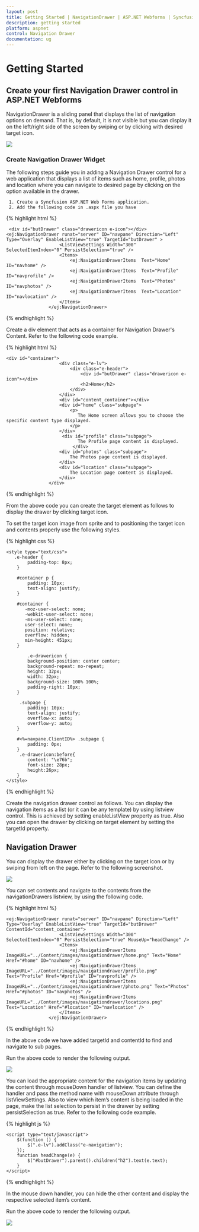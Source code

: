 ```yaml
---
layout: post
title: Getting Started | NavigationDrawer | ASP.NET Webforms | Syncfusion
description: getting started
platform: aspnet
control: Navigation Drawer
documentation: ug
---
```


# Getting Started

## Create your first Navigation Drawer control in ASP.NET Webforms

NavigationDrawer is a sliding panel that displays the list of navigation options on demand. That is, by default, it is not visible but you can display it on the left/right side of the screen by swiping or by clicking with desired target icon.                       

![](Getting-Started_images/img1.png) 



### Create Navigation Drawer Widget

The following steps guide you in adding a Navigation Drawer control for a web application that displays a list of items such as home, profile, photos and location where you can navigate to desired page by clicking on the option available in the drawer. 

     1. Create a Syncfusion ASP.NET Web Forms application.
     2. Add the following code in .aspx file you have

{% highlight html %}

     <div id="butDrawer" class="drawericon e-icon"></div>
    <ej:NavigationDrawer runat="server" ID="navpane" Direction="Left" Type="Overlay" EnableListView="true" TargetId="butDrawer" >
                        <ListViewSettings Width="300" SelectedItemIndex="0" PersistSelection="true" />
                        <Items>
                            <ej:NavigationDrawerItems  Text="Home"  ID="navhome" />
                            <ej:NavigationDrawerItems  Text="Profile"  ID="navprofile" />
                            <ej:NavigationDrawerItems  Text="Photos"  ID="navphotos" />
                            <ej:NavigationDrawerItems  Text="Location"  ID="navlocation" />
                        </Items>
                    </ej:NavigationDrawer>

{% endhighlight %}



Create a div element that acts as a container for Navigation Drawer's Content. Refer to the following code example.

{% highlight html %}

    <div id="container">
                        <div class="e-lv">
                            <div class="e-header">
                                <div id="butDrawer" class="drawericon e-icon"></div>
                                <h2>Home</h2>
                            </div>
                        </div>
                        <div id="content_container"></div>
                        <div id="home" class="subpage">
                            <p>
                               The Home screen allows you to choose the specific content type displayed.
                            </p>
                        </div>
                         <div id="profile" class="subpage">
                               The Profile page content is displayed.
                             </div>
                        <div id="photos" class="subpage">
                            The Photos page content is displayed.
                        </div>
                        <div id="location" class="subpage">
                            The Location page content is displayed.
                        </div>
                    </div>

{% endhighlight %}



From the above code you can create the target element as follows to display the drawer by clicking target icon.


To set the target icon image from sprite and to positioning the target icon and contents properly use the following styles.

{% highlight css %}

    <style type="text/css">
       .e-header {
            padding-top: 8px;
        }

        #container p {
            padding: 10px;
            text-align: justify;
        }

        #container {
           -moz-user-select: none;
           -webkit-user-select: none;
           -ms-user-select: none;
           user-select: none;
           position: relative;
           overflow: hidden;
           min-height: 451px;
        }

            .e-drawericon {
            background-position: center center;
            background-repeat: no-repeat;
            height: 32px;
            width: 32px;
            background-size: 100% 100%;
            padding-right: 10px;
        }

         .subpage {
            padding: 10px;
            text-align: justify;
            overflow-x: auto;
            overflow-y: auto;
        }

        #<%=navpane.ClientID%> .subpage {
            padding: 0px;
        }
         .e-drawericon:before{
			content: "\e76b";
            font-size: 28px;
            height:26px;
		}
    </style>


{% endhighlight %}



Create the navigation drawer control as follows. You can display the navigation items as a list (or it can be any template) by using listview control. This is achieved by setting enableListView property as true. Also you can open the drawer by clicking on target element by setting the targetId property. 

## Navigation Drawer

You can display the drawer either by clicking on the target icon or by swiping from left on the page. Refer to the following screenshot.



![](Getting-Started_images/img2.png) 



You can set contents and navigate to the contents from the navigationDrawers listview, by using the following code.


{% highlight html %}

    <ej:NavigationDrawer runat="server" ID="navpane" Direction="Left" Type="Overlay" EnableListView="true" TargetId="butDrawer" ContentId="content_container">
                        <ListViewSettings Width="300" SelectedItemIndex="0" PersistSelection="true" MouseUp="headChange" />
                        <Items>
                            <ej:NavigationDrawerItems ImageURL="../Content/images/navigationdrawer/home.png" Text="Home" Href="#home" ID="navhome" />
                            <ej:NavigationDrawerItems ImageURL="../Content/images/navigationdrawer/profile.png" Text="Profile" Href="#profile" ID="navprofile" />
                            <ej:NavigationDrawerItems ImageURL="../Content/images/navigationdrawer/photo.png" Text="Photos" Href="#photos" ID="navphotos" />
                            <ej:NavigationDrawerItems ImageURL="../Content/images/navigationdrawer/locations.png" Text="Location" Href="#location" ID="navlocation" />
                        </Items>
                    </ej:NavigationDrawer>


{% endhighlight %}

In the above code we have added targetId and contentId to find and navigate to sub pages.


Run the above code to render the following output.

![](Getting-Started_images/img3.png) 


You can load the appropriate content for the navigation items by updating the content through mouseDown handler of listview. You can define the handler and pass the method name with mouseDown attribute through listViewSettings. Also to view which item’s content is being loaded in the page, make the list selection to persist in the drawer by setting persistSelection as true. Refer to the following code example.



{% highlight js %}

    <script type="text/javascript">
        $(function () {
            $(".e-lv").addClass("e-navigation");
        });
        function headChange(e) {
            $("#butDrawer").parent().children("h2").text(e.text);
        }
    </script>



{% endhighlight %}


In the mouse down handler, you can hide the other content and display the respective selected item’s content.

Run the above code to render the following output. 

![](Getting-Started_images/img3.png) 



